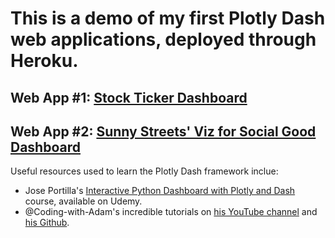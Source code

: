 # This is a demo of my first Plotly Dash web applications, deployed through Heroku.

## Web App #1: [Stock Ticker Dashboard](http://myverfirstapplication.herokuapp.com/)

## Web App #2: [Sunny Streets' Viz for Social Good Dashboard](https://sunny-streets-pob.herokuapp.com/)

Useful resources used to learn the Plotly Dash framework inclue:
* Jose Portilla's [Interactive Python Dashboard with Plotly and Dash](https://www.udemy.com/course/interactive-python-dashboards-with-plotly-and-dash/) course, available on Udemy.
* @Coding-with-Adam's incredible tutorials on [his YouTube channel](https://www.youtube.com/c/CharmingData/about) and [his Github](https://github.com/Coding-with-Adam).


